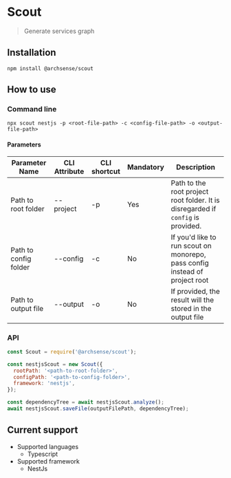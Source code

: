# Scout
> Generate services graph

## Installation
`npm install @archsense/scout`

## How to use

### Command line
`npx scout nestjs -p <root-file-path> -c <config-file-path> -o <output-file-path>`

#### Parameters
| Parameter Name      | CLI Attribute | CLI shortcut | Mandatory | Description                                                                 |
|---------------------|---------------|--------------|-----------|-----------------------------------------------------------------------------|
| Path to root folder   | --project     | -p           | Yes       | Path to the root project root folder. It is disregarded if `config` is provided.                                          |
| Path to config folder | --config      | -c           | No        | If you'd like to run scout on monorepo, pass config instead of project root |
| Path to output file | --output      | -o           | No        | If provided, the result will the stored in the output file                  |

### API
```js
const Scout = require('@archsense/scout');

const nestjsScout = new Scout({
  rootPath: '<path-to-root-folder>',
  configPath: '<path-to-config-folder>',
  framework: 'nestjs',
});

const dependencyTree = await nestjsScout.analyze();
await nestjsScout.saveFile(outputFilePath, dependencyTree);
```

## Current support

* Supported languages
    * Typescript
* Supported framework
    * NestJs

